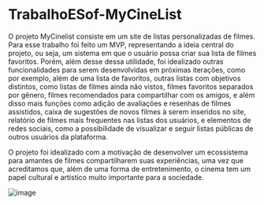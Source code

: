 # TrabalhoESof-MyCineList

O projeto MyCinelist consiste em um site de listas personalizadas de filmes. Para esse trabalho foi feito um MVP, representando a ideia central do projeto, ou seja, um sistema em que o usuário possa criar sua lista de filmes favoritos. Porém, além desse dessa utilidade, foi idealizado outras funcionalidades para serem desenvolvidas em próximas iterações, como por exemplo, além de uma lista de favoritos, outras listas com objetivos distintos, como listas de filmes ainda não vistos, filmes favoritos separados por gênero, filmes recomendados para compartilhar com os amigos, e além disso mais funções como adição de avaliações e resenhas de filmes assistidos, caixa de sugestões de novos filmes à serem inseridos no site, relatório de filmes mais frequentes nas listas dos usuários, e elementos de redes sociais, como a possibilidade de visualizar e seguir listas públicas de outros usuários da plataforma.

O projeto foi idealizado com a motivação de desenvolver um ecossistema para amantes de filmes compartilharem suas experiências, uma vez que acreditamos que, além de uma forma de entretenimento, o cinema tem um papel cultural e artístico muito importante para a sociedade.

![image](https://user-images.githubusercontent.com/91128390/235216220-f62ea9c7-f188-4e63-96c9-3473afdfb4bb.png)
